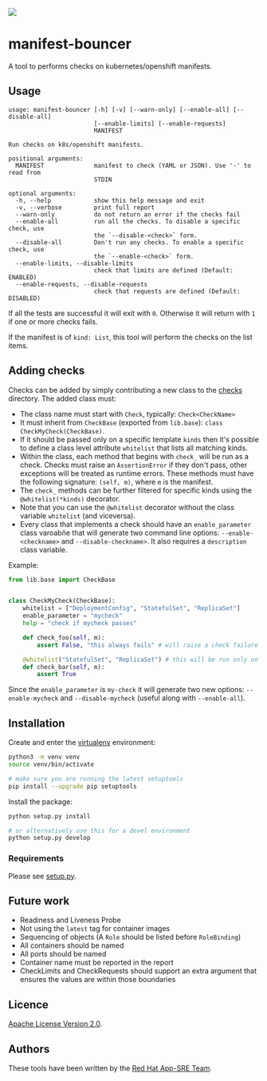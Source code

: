 ![](https://img.shields.io/github/license/app-sre/qontract-reconcile.svg?style=flat)

# manifest-bouncer

A tool to performs checks on kubernetes/openshift manifests.

## Usage

```
usage: manifest-bouncer [-h] [-v] [--warn-only] [--enable-all] [--disable-all]
                        [--enable-limits] [--enable-requests]
                        MANIFEST

Run checks on k8s/openshift manifests.

positional arguments:
  MANIFEST              manifest to check (YAML or JSON). Use '-' to read from
                        STDIN

optional arguments:
  -h, --help            show this help message and exit
  -v, --verbose         print full report
  --warn-only           do not return an error if the checks fail
  --enable-all          run all the checks. To disable a specific check, use
                        the `--disable-<check>` form.
  --disable-all         Don't run any checks. To enable a specific check, use
                        the `--enable-<check>` form.
  --enable-limits, --disable-limits
                        check that limits are defined (Default: ENABLED)
  --enable-requests, --disable-requests
                        check that requests are defined (Default: DISABLED)
```

If all the tests are successful it will exit with `0`. Otherwise it will return with `1` if one or more checks fails.

If the manifest is of `kind: List`, this tool will perform the checks on the list items.

## Adding checks

Checks can be added by simply contributing a new class to the [checks](/checks) directory. The added class must:

- The class name must start with `Check`, typically: `Check<CheckName>`
- It must inherit from `CheckBase` (exported from `lib.base`): `class CheckMyCheck(CheckBase)`.
- If it should be passed only on a specific template `kinds` then it's possible to define a class level attribute `whitelist` that lists all matching kinds.
- Within the class, each method that begins with `check_` will be run as a check. Checks must raise an `AssertionError` if they don't pass, other exceptions will be treated as runtime errors. These methods must have the following signature: `(self, m)`, where `m` is the manifest.
- The `check_` methods can be further filtered for specific kinds using the `@whitelist(*kinds)` decorator.
- Note that you can use the `@whitelist` decorator without the class variable `whitelist` (and viceversa).
- Every class that implements a check should have an `enable_parameter` class varoabñe that will generate two command line options: `--enable-<checkname>` and `--disable-checkname>`. It also requires a `description` class variable.

Example:

```python
from lib.base import CheckBase


class CheckMyCheck(CheckBase):
    whitelist = ["DeploymentConfig", "StatefulSet", "ReplicaSet"]
    enable_parameter = "mycheck"
    help = "check if mycheck passes"

    def check_foo(self, m):
        assert False, "this always fails" # will raise a check failure

    @whitelist("StatefulSet", "ReplicaSet") # this will be run only on the listed kinds
    def check_bar(self, m):
        assert True
```

Since the `enable_parameter` is `my-check` it will generate two new options: `--enable-mycheck` and `--disable-mycheck` (useful along with `--enable-all`).

## Installation

Create and enter the [virtualenv](https://virtualenv.pypa.io/en/latest/) environment:

```sh
python3 -m venv venv
source venv/bin/activate

# make sure you are running the latest setuptools
pip install --upgrade pip setuptools
```

Install the package:

```sh
python setup.py install

# or alternatively use this for a devel environment
python setup.py develop
```

### Requirements

Please see [setup.py](setup.py).

## Future work

- Readiness and Liveness Probe
- Not using the `latest` tag for container images
- Sequencing of objects (A `Role` should be listed before `RoleBinding`)
- All containers should be named
- All ports should be named
- Container name must be reported in the report
- CheckLimits and CheckRequests should support an extra argument that ensures the values are within those boundaries

## Licence

[Apache License Version 2.0](LICENSE).

## Authors

These tools have been written by the [Red Hat App-SRE Team](sd-app-sre@redhat.com).
